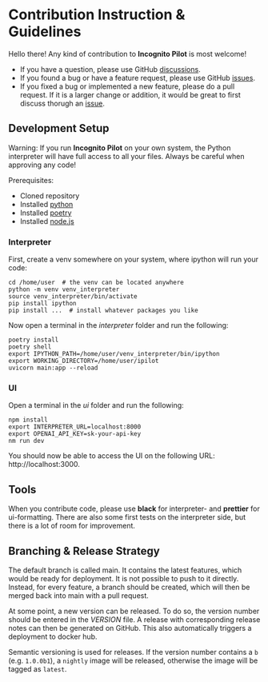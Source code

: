 # Contribution Instruction & Guidelines

Hello there! Any kind of contribution to **Incognito Pilot** is most welcome!

- If you have a question, please use GitHub
  [discussions](https://github.com/silvanmelchior/IncognitoPilot/discussions).
- If you found a bug or have a feature request, please use GitHub
  [issues](https://github.com/silvanmelchior/IncognitoPilot/issues).
- If you fixed a bug or implemented a new feature, please do a pull request. If it
  is a larger change or addition, it would be great to first discuss thorugh an
  [issue](https://github.com/silvanmelchior/IncognitoPilot/issues).

## Development Setup

Warning: If you run **Incognito Pilot** on your own system, the Python interpreter will have full access to all your files.
Always be careful when approving any code!

Prerequisites:

- Cloned repository
- Installed [python](https://www.python.org/)
- Installed [poetry](https://python-poetry.org/)
- Installed [node.js](https://nodejs.org/)

### Interpreter

First, create a venv somewhere on your system, where ipython will run your code:

```shell
cd /home/user  # the venv can be located anywhere
python -m venv venv_interpreter
source venv_interpreter/bin/activate
pip install ipython
pip install ...  # install whatever packages you like
```

Now open a terminal in the *interpreter* folder and run the following:

```shell
poetry install
poetry shell
export IPYTHON_PATH=/home/user/venv_interpreter/bin/ipython
export WORKING_DIRECTORY=/home/user/ipilot
uvicorn main:app --reload
```

### UI

Open a terminal in the *ui* folder and run the following:

```shell
npm install
export INTERPRETER_URL=localhost:8000
export OPENAI_API_KEY=sk-your-api-key
nm run dev
```

You should now be able to access the UI on the following URL: http://localhost:3000.

## Tools

When you contribute code, please use **black** for interpreter- and **prettier** for ui-formatting.
There are also some first tests on the interpreter side, but there is a lot of room for improvement.

## Branching & Release Strategy

The default branch is called main.
It contains the latest features, which would be ready for deployment.
It is not possible to push to it directly.
Instead, for every feature, a branch should be created, which will then be merged back into main with a pull request.

At some point, a new version can be released.
To do so, the version number should be entered in the *VERSION* file.
A release with corresponding release notes can then be generated on GitHub.
This also automatically triggers a deployment to docker hub.

Semantic versioning is used for releases.
If the version number contains a `b` (e.g. `1.0.0b1`), a `nightly` image will be released, otherwise the image will be tagged as `latest`. 
